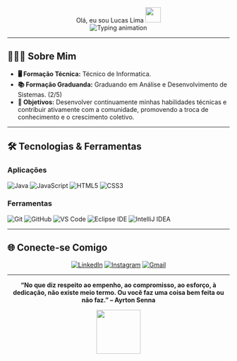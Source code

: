  <div align="center"> Olá, eu sou Lucas Lima <img src="https://media.giphy.com/media/hvRJCLFzcasrR4ia7z/giphy.gif" width="35"></div>

<div align="center">
  <!-- Animação de texto digitado (Typing SVG) -->
<img 
       src="https://readme-typing-svg.herokuapp.com?font=Fira+Code&size=26&duration=2800&pause=1000&color=b0bac0&center=true&vCenter=true&width=500&height=60&lines=🌟+Bem-vindo(a)+ao+meu+GitHub!;💡+Entusiasta+de+Tecnologia" 
       alt="Typing animation"
  />
</div>

---

## 👨🏽‍💻 **Sobre Mim**


- **🖥️ Formação Técnica:** Técnico de Informatica.  
- **📚 Formação Graduanda:** Graduando em Análise e Desenvolvimento de Sistemas. (2/5)  
- **🚀 Objetivos:** Desenvolver continuamente minhas habilidades técnicas e contribuir ativamente com a comunidade, promovendo a troca de conhecimento e o crescimento coletivo.

---

## 🛠 **Tecnologias & Ferramentas**

### **Aplicações**

![Java](https://img.shields.io/badge/Java-ED8B00?style=for-the-badge&logo=openjdk&logoColor=black)
![JavaScript](https://img.shields.io/badge/JavaScript-323330?style=for-the-badge&logo=javascript&logoColor=F7DF1E)
![HTML5](https://img.shields.io/badge/-HTML5-E34F26?style=for-the-badge&logo=html5&logoColor=white)
![CSS3](https://img.shields.io/badge/-CSS3-1572B6?style=for-the-badge&logo=css3&logoColor=white)


### **Ferramentas**
![Git](https://img.shields.io/badge/-Git-F05032?style=for-the-badge&logo=git&logoColor=white)
![GitHub](https://img.shields.io/badge/-GitHub-181717?style=for-the-badge&logo=github&logoColor=white)
![VS Code](https://img.shields.io/badge/-VS_Code-007ACC?style=for-the-badge&logo=visual-studio-code&logoColor=white)
![Eclipse IDE](https://img.shields.io/badge/Eclipse%20IDE-2C2255?style=for-the-badge&logo=Eclipse+IDE&logoColor=FFFFFF)
![IntelliJ IDEA](https://img.shields.io/badge/IntelliJ%20IDEA-000000?style=for-the-badge&logo=IntelliJ+IDEA&logoColor=FFFFFF)

---

## 🌐 **Conecte-se Comigo**

<div align="center">
  
[![LinkedIn](https://img.shields.io/badge/-LinkedIn-0077B5?style=for-the-badge&logo=linkedin&logoColor=white)](https://www.linkedin.com/in/lucasllo/)
[![Instagram](https://img.shields.io/badge/-Instagram-E4405F?style=for-the-badge&logo=instagram&logoColor=white)](https://www.instagram.com/lucazslo/)
[![Gmail](https://img.shields.io/badge/-Gmail-EA4335?style=for-the-badge&logo=gmail&logoColor=white)](mailto:lucaslure2.0@gmail.com)
  
</div>

---

<div align="center">

**“No que diz respeito ao empenho, ao compromisso, ao esforço, à dedicação, não existe meio termo. Ou você faz uma coisa bem feita ou não faz.” – Ayrton Senna**

<img src="https://media0.giphy.com/media/v1.Y2lkPTc5MGI3NjExbXRiY3U1eWh4MnBvYjdnOG8wZG8zcXZhY3hrd3dycHIza2k3Z2I5NiZlcD12MV9pbnRlcm5hbF9naWZfYnlfaWQmY3Q9Zw/HCGezGpvQtDr93jr1T/giphy.gif" width="100">

</div>

